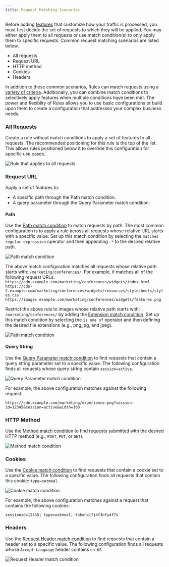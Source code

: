 ```yaml
---
title: Request Matching Scenarios
---
```


Before adding [features](/guides/performance/rules/features) that customize how your traffic is processed, you must first decide the set of requests to which they will be applied. You may either apply them to all requests or use match condition(s) to only apply them to specific requests. Common request matching scenarios are listed below.

-   All requests
-   Request URL
-   HTTP method
-   Cookies
-   Headers

In addition to these common scenarios, Rules can match requests using a [variety of criteria](/guides/performance/rules/conditions). Additionally, you can combine match conditions to selectively apply features when multiple conditions have been met. The power and flexiblity of Rules allows you to use basic configurations or build upon them to create a configuration that addresses your complex business needs.

### All Requests

Create a rule without match conditions to apply a set of features to all requests. The recommended positioning for this rule is the top of the list. This allows rules positioned below it to override this configuration for specific use cases. 

![Rule that applies to all requests.](/images/v7/performance/rules-use-case-all-requests.png?width=700)

### Request URL

Apply a set of features to:
-   A specific path through the Path match condition. 
-   A query parameter through the Query Parameter match condition.

#### Path

Use the [Path match condition](/guides/performance/rules/conditions#path) to match requests by path. The most common configuration is to apply a rule across all requests whose relative URL starts with a specific value. Set up this match condition by selecting the `matches regular expression` operator and then appending `.*` to the desired relative path. 

![Path match condition](/images/v7/performance/rules-use-case-path.png?width=700)

The above match configuration matches all requests whose relative path starts with: `/marketing/conferences/`. For example, it matches all of the following request URLs:
`https://cdn.example.com/marketing/conferences/widgets/index.html`
`https://cdn-2.example.com/marketing/conferences/widgets/resources/stylesheets/styles.css`
`https://images.example.com/marketing/conferences/widgets/features.png`

Restrict the above rule to images whose relative path starts with: `/marketing/conferences/` by adding the [Extension match condition](/guides/performance/rules/conditions#extension). Set up this match condition by selecting the `is one of` operator and then defining the desired file extensions (e.g., png,jpg, and jpeg).

![Path match condition](/images/v7/performance/rules-use-case-path-extension.png?width=700)

#### Query String

Use the [Query Parameter match condition](/guides/performance/rules/conditions#query-parameter) to find requests that contain a query string parameter set to a specific value. The following configuration finds all requests whose query string contain `session=active`.

![Query Parameter match condition](/images/v7/performance/rules-use-case-query-parameter.png?width=700)

For example, the above configuration matches against the following request:

`https://cdn.example.com/marketing/experience.png?session-id=12345&session=active&width=300`

### HTTP Method

Use the [Method match condition](/guides/performance/rules/conditions#method) to find requests submitted with the desired HTTP method (e.g., `POST`, `PUT`, or `GET`).

![Method match condition](/images/v7/performance/rules-use-case-method.png?width=700)

### Cookies

Use the [Cookie match condition](/guides/performance/rules/conditions#cookie) to find requests that contain a cookie set to a specific value. The following configuration finds all requests that contain this cookie: `type=oatmeal`.

![Cookie match condition](/images/v7/performance/rules-use-case-cookie.png?width=700)

For example, the above configuration matches against a request that contains the following cookies:

`sessionid=12345; type=oatmeal; token=1fj4f3nfy4f7s`

### Headers

Use the [Request Header match condition](/guides/performance/rules/conditions#request-header) to find requests that contain a header set to a specific value. The following configuration finds all requests whose `Accept-Language` header contains `en-US`.

![Request Header match condition](/images/v7/performance/rules-use-case-request-header.png?width=700)